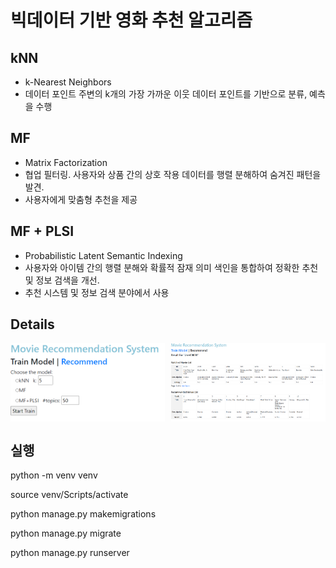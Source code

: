 # 빅데이터 기반 영화 추천 알고리즘

## kNN
- k-Nearest Neighbors
- 데이터 포인트 주변의 k개의 가장 가까운 이웃 데이터 포인트를 기반으로 분류, 예측을 수행
 
## MF
- Matrix Factorization
- 협업 필터링. 사용자와 상품 간의 상호 작용 데이터를 행렬 분해하여 숨겨진 패턴을 발견.
- 사용자에게 맞춤형 추천을 제공

## MF + PLSI
- Probabilistic Latent Semantic Indexing
- 사용자와 아이템 간의 행렬 분해와 확률적 잠재 의미 색인을 통합하여 정확한 추천 및 정보 검색을 개선.
- 추천 시스템 및 정보 검색 분야에서 사용


## Details
<div style="display: flex; flex-wrap: wrap; justify-content: space-between;">
  <img src="images/캡처.PNG" width="49%" alt="2">
  <img src="images/캡처2.PNG" width="49%" alt="3">
</div>


## 실행
python -m venv venv

source venv/Scripts/activate

python manage.py makemigrations

python manage.py migrate

python manage.py runserver


